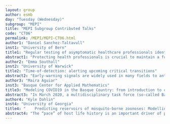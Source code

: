 ```yaml
---
layout: group
author: esmb
day: "Tuesday (Wednesday)"
subgroup: "MEPI"
title: "MEPI Subgroup Contributed Talks"
code: "CT06"
permalink: /MEPI/MEPI-CT06.html
author1: "Daniel Sanchez-Taltavull"
inst1: "University of Bern"
title1: "Regular testing of asymptomatic healthcare professionals identifies cost-efficient SARS-CoV-2 preventive measures"
abstract1: "Protecting health professionals is crucial to maintain a functioning healthcare system. However, little is known about the risk factors affecting healthcare personnel during the COVID-19 pandemic. We implemented a weekly testing regime on the cohort to identify pre- and asymptomatic individuals at a department of Bern University Hospital among a cohort of 330 healthcare professionals. We have developed a mathematical model of SARS-CoV-2 transmission that integrates the infection dynamics among the cohort. We used our model to study how regular testing and a shift work protocol are effective in preventing transmission of COVID-19 infection at work, and compared both strategies in terms of workforce availability and cost-effectiveness. We showed that case incidence among health workers is higher than would be explained solely by community infection. Furthermore, while both strategies are effective in preventing nosocomial transmission, regular testing allows work productivity to be maintained while keeping implementation costs lower than shift work."
author2: "Emma Southall"
inst2: "University of Warwick"
title2: "Time-of-detection: alerting upcoming critical transitions"
abstract2: "Early-warning signals are widely used in many fields to anticipate a critical threshold prior to reaching it. A systems undergoes the phenomenon known as critical slowing down as it crosses through a bifurcation. Theory predicts that fluctuations away from the mean will recover more slowly as the system approaches a critical transition. This is key in infectious disease modelling to assess when the basic reproduction number is reduced below the threshold of one. Theoretical advances have shown indicators of critical transitions in epidemiology, such as measuring the rising lag-1 autocorrelation in synthetic disease data. An effective early-warning signal would be able to predict an impending critical transition of this type with a suitable 'lead time' in order to act on the current path of the disease.We validate several empirical studies which offer lead time predictions for ecological and infectious diseases systems when using this theory practice. Our work highlights several challenges when applying lead time methodologies to simulated models. We find poor specificity, falsely reporting a critical transition in simulations at steady state.In this talk we present an extension to these methods and our results show promising potential for calculating early-warning signals of elimination on real-world noisy data."
author3: "Maira Aguiar"
inst3: "Basque Center for Applied Mathematics"
title3: "Modeling COVID19 in the Basque Country: from introduction to control"
abstract3: "In March 2020, a multidisciplinary task force (so-called Basque Modelling Task Force, BMTF) was created to assist the Basque health managers and Government during the COVID-19 responses. BMTF is a modelling team, working on different approaches, including stochastic processes, statistical methods and artificial intelligence. Here we describe the efforts and challenges to develop a flexible modeling framework able to describe the dynamics observed for the tested positive cases, including the modelling development steps. The results obtained by a new stochastic SHARUCD model framework are presented. Our models differentiate mild and asymptomatic from severe infections prone to be hospitalized and were able to predict the course of the epidemic, providing important projections on the national health system's necessities during the increased population demand on hospital admissions. Short and longer-term predictions were tested with good results adjusted to the available epidemiological data. We have shown that the partial lockdown measures were effective and enough to slow down disease transmission in the Basque Country. This framework is now being used to monitor disease transmission while the country lockdown was gradually lifted, with insights to specific programs for a general policy of “social distancing” and home quarantining."
author4: "Kyle Dahlin"
inst4: "University of Georgia"
title4: "	 Predicting reservoirs of mosquito-borne zoonoses: Modelling interactions between temperature and pace of host life history"
abstract4: "The “pace” of host life history is an important driver of pathogen transmission dynamics in wildlife populations. Populations of species with a faster pace-of-life (generally associated with more frequent reproduction and a shorter lifespan) are often the most competent reservoirs for zoonoses and present a greater risk of spillover to human populations. However, the role of pace in systems of mosquito-borne pathogen transmission, where temperature also plays a crucial role in the population dynamics of mosquitoes, has not been previously studied. By considering a compartmental model of pathogen transmission, which incorporates important features of mosquito and vertebrate life history, we investigate how temperature and pace interact to determine zoonotic potential in these systems, measured through the basic reproduction number. We determine that the relationship between zoonotic potential, pace, and temperature as predicted by the “pace-of-life” and “warmer-means-sicker” hypotheses occurs only in some cases, depending on how host traits vary with the pace of their life history. Overall, incorporating realistic assumptions about mosquito-host contact rates and variations in host life history, pace and temperature interact in complex ways to drive transmission dynamics."
---
```

